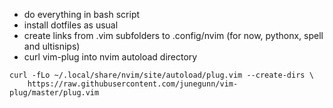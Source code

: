 - do everything in bash script
- install dotfiles as usual
- create links from .vim subfolders to .config/nvim (for now, pythonx, spell and ultisnips)
- curl vim-plug into nvim autoload directory
```
curl -fLo ~/.local/share/nvim/site/autoload/plug.vim --create-dirs \
    https://raw.githubusercontent.com/junegunn/vim-plug/master/plug.vim
```
